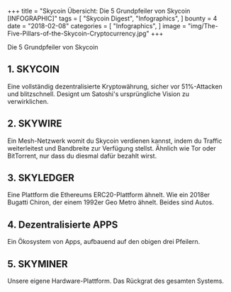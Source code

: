 +++
title = "Skycoin Übersicht: Die 5 Grundpfeiler von Skycoin [INFOGRAPHIC]"
tags = [
    "Skycoin Digest",
    "Infographics",
]
bounty = 4
date = "2018-02-08"
categories = [
    "Infographics",
]
image = "img/The-Five-Pillars-of-the-Skycoin-Cryptocurrency.jpg"
+++


Die 5 Grundpfeiler von Skycoin

## __1. SKYCOIN__

Eine vollständig dezentralisierte Kryptowährung, sicher vor 51%-Attacken und blitzschnell. Designt um Satoshi's ursprüngliche Vision zu verwirklichen. 

## __2. SKYWIRE__

Ein Mesh-Netzwerk womit du Skycoin verdienen kannst, indem du Traffic weiterleitest und Bandbreite zur Verfügung stellst. Ähnlich wie Tor oder BitTorrent, nur dass du diesmal dafür bezahlt wirst. 

## __3. SKYLEDGER__

Eine Plattform die Ethereums ERC20-Plattform ähnelt. Wie ein 2018er Bugatti Chiron, der einem 1992er Geo Metro ähnelt. Beides sind Autos.

## __4. Dezentralisierte APPS__

Ein Ökosystem von Apps, aufbauend auf den obigen drei Pfeilern. 

## __5. SKYMINER__
Unsere eigene Hardware-Plattform. Das Rückgrat des gesamten Systems.
